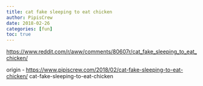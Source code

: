 ```yaml
---
title: cat fake sleeping to eat chicken
author: PipisCrew
date: 2018-02-26
categories: [fun]
toc: true
---
```


https://www.reddit.com/r/aww/comments/80607r/cat_fake_sleeping_to_eat_chicken/

origin - https://www.pipiscrew.com/2018/02/cat-fake-sleeping-to-eat-chicken/ cat-fake-sleeping-to-eat-chicken